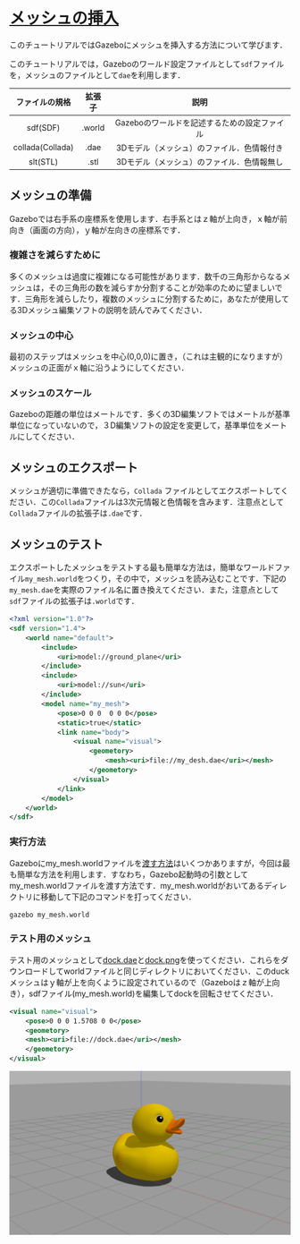 # [メッシュの挿入](http://gazebosim.org/tutorials?tut=import_mesh)

このチュートリアルではGazeboにメッシュを挿入する方法について学びます．

このチュートリアルでは，Gazeboのワールド設定ファイルとして`sdf`ファイルを，メッシュのファイルとして`dae`を利用します．

|  ファイルの規格  | 拡張子 |                     説明                     |
| :--------------: | :----: | :------------------------------------------: |
|     sdf(SDF)     | .world | Gazeboのワールドを記述するための設定ファイル |
| collada(Collada) |  .dae  |  3Dモデル（メッシュ）のファイル．色情報付き  |
|     slt(STL)     |  .stl  |  3Dモデル（メッシュ）のファイル．色情報無し  |



## メッシュの準備

Gazeboでは右手系の座標系を使用します．右手系とはｚ軸が上向き，ｘ軸が前向き（画面の方向），ｙ軸が左向きの座標系です．

### 複雑さを減らすために

多くのメッシュは過度に複雑になる可能性があります．数千の三角形からなるメッシュは，その三角形の数を減らすか分割することが効率のために望ましいです．三角形を減らしたり，複数のメッシュに分割するために，あなたが使用してる3Dメッシュ編集ソフトの説明を読んでみてください．

### メッシュの中心

最初のステップはメッシュを中心(0,0,0)に置き，（これは主観的になりますが）メッシュの正面がｘ軸に沿うようにしてください．

### メッシュのスケール

Gazeboの距離の単位はメートルです．多くの3D編集ソフトではメートルが基準単位になっていないので，３D編集ソフトの設定を変更して，基準単位をメートルにしてください．

## メッシュのエクスポート

メッシュが適切に準備できたなら，`Collada` ファイルとしてエクスポートしてください．この`Collada`ファイルは3次元情報と色情報を含みます．注意点として`Collada`ファイルの拡張子は`.dae`です．

## メッシュのテスト

エクスポートしたメッシュをテストする最も簡単な方法は，簡単なワールドファイル`my_mesh.world`をつくり，その中で，メッシュを読み込むことです．下記の`my_mesh.dae`を実際のファイル名に置き換えてください．また，注意点として`sdf`ファイルの拡張子は`.world`です．

```xml
<?xml version="1.0"?>
<sdf version="1.4">
    <world name="default">
        <include>
            <uri>model://ground_plane</uri>
        </include>
        <include>
            <uri>model://sun</uri>
        </include>
        <model name="my_mesh">
            <pose>0 0 0  0 0 0</pose>
            <static>true</static>
            <link name="body">
                <visual name="visual">
                    <geometory>
                        <mesh><uri>file://my_desh.dae</uri></mesh>
                    </geometory>
                </visual>
            </link>
        </model>
    </world>
</sdf>
```
### 実行方法

Gazeboにmy_mesh.worldファイルを[渡す方法](https://qiita.com/srs/items/9b23ad12bea9e3ec0480)はいくつかありますが，今回は最も簡単な方法を利用します．すなわち，Gazebo起動時の引数としてmy_mesh.worldファイルを渡す方法です．my_mesh.worldがおいてあるディレクトリに移動して下記のコマンドを打ってください．

```
gazebo my_mesh.world
```

### テスト用のメッシュ

テスト用のメッシュとして[dock.dae](https://web.archive.org/web/20120513213905/http://www.c3dl.org/wp-content/2.0Release/Resources/duck.dae)と[dock.png](https://web.archive.org/web/20120513204538/http://www.c3dl.org/wp-content/2.0Release/Resources/duck.png)を使ってください．これらをダウンロードしてworldファイルと同じディレクトリにおいてください．このduckメッシュはｙ軸が上を向くように設定されているので（Gazeboはｚ軸が上向き），sdfファイル(my_mesh.world)を編集してdockを回転させてください．

```xml
<visual name="visual">
    <pose>0 0 0 1.5708 0 0</pose>
    <geometory>
    <mesh><uri>file://dock.dae</uri></mesh>
    </geometory>
</visual>
```
![duck](img/gazebo-duck.png)

